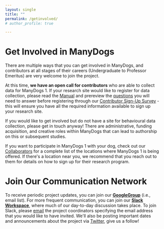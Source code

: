```yaml
---
layout: single
title: ""
permalink: /getinvolved/
# author_profile: true

---
```


# Get Involved in ManyDogs

There are multiple ways that you can get involved in ManyDogs, and contributors at all stages of their careers (Undergraduate to Professor Emeritus) are very welcome to join the project.  

At this time, **we have an open call for contributors** who are able to collect data for ManyDogs 1. If your research site would like to register for data collection, please read the [Manual](https://docs.google.com/document/d/1iuYElQSssoOMVC3nu7BLrFZovoM0TIEqmGM1bUaYbpo/edit?usp=sharing) and prereview the [questions](https://drive.google.com/file/d/1xgxU9X5KeUAAPcUl5dB8LfgPjO55p3Ea/view?usp=sharing) you will need to answer before registering through our [Contributor Sign-Up Survey](https://bit.ly/md1contributor) - this will ensure you have all the required information available to sign up your research site. 

If you would like to get involved but do not have a site for behavioural data collection, please get in touch anyway! There are administrative, funding acquisition, and creative roles within ManyDogs that can lead to authorship on this or subsequent studies. 

If you want to participate in ManyDogs 1 with your dog, check out our [Collaborators](/collaborators) for a complete list of the locations where ManyDogs 1 is being offered. If there's a location near you, we recommend that you reach out to them for details on how to sign up for their research program.

# Join Our Communication Network

To receive periodic project updates, you can join our [**GoogleGroup**](https://groups.google.com/u/2/g/manydogs) (i.e., email list). For more frequent communication, you can join our [**Slack Workspace**](https://manydogsproject.slack.com), where much of our day-to-day discussion takes place. To join Slack, please [email](mailto:manydogsproject@gmail.com) the project coordinators specifying the email address that you would like to have invited. We'll also be posting important dates and announcements about the project via [Twitter](https://www.twitter.com/manydogsproject), give us a follow! 
